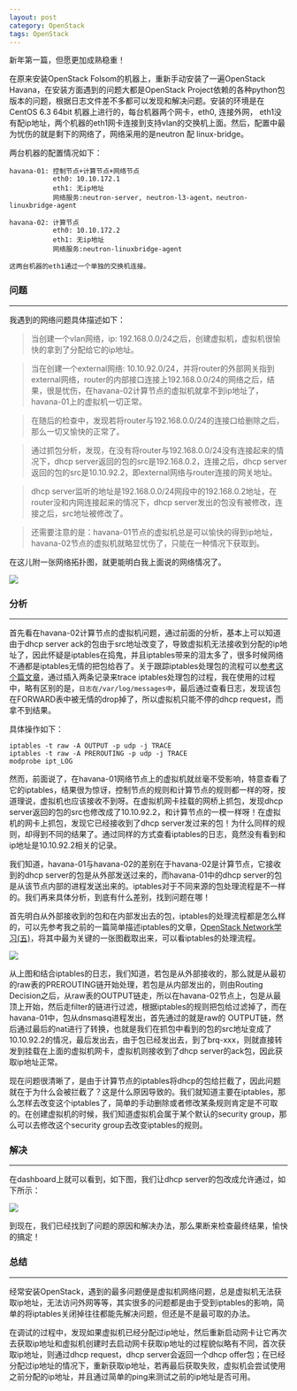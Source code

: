 ```yaml
---
layout: post
category: OpenStack
tags: OpenStack
---
```


新年第一篇，但愿更加成熟稳重！

在原来安装OpenStack Folsom的机器上，重新手动安装了一遍OpenStack Havana，在安装方面遇到的问题大都是OpenStack Project依赖的各种python包版本的问题，根据日志文件差不多都可以发现和解决问题。安装的环境是在CentOS 6.3 64bit 机器上进行的，每台机器两个网卡，eth0, 连接外网， eth1没有配ip地址，两个机器的eth1网卡连接到支持vlan的交换机上面。然后，配置中最为忧伤的就是剩下的网络了，网络采用的是neutron 配 linux-bridge。

两台机器的配置情况如下：

    havana-01: 控制节点+计算节点+网络节点
               eth0: 10.10.172.1
               eth1: 无ip地址
               网络服务:neutron-server, neutron-l3-agent，neutron-linuxbridge-agent
        
    havana-02: 计算节点
               eth0: 10.10.172.2
               eth1: 无ip地址
               网络服务:neutron-linuxbridge-agent

    这两台机器的eth1通过一个单独的交换机连接。

### 问题 
--------------------------

我遇到的网络问题具体描述如下：

> 当创建一个vlan网络，ip: 192.168.0.0/24之后，创建虚拟机，虚拟机很愉快的拿到了分配给它的ip地址。

> 当在创建一个external网络: 10.10.92.0/24，并将router的外部网关指到external网络，router的内部接口连接上192.168.0.0/24的网络之后，结果，很是忧伤，在havana-02计算节点的虚拟机就拿不到ip地址了，havana-01上的虚拟机一切正常。

> 在随后的检查中，发现若将router与192.168.0.0/24的连接口给删除之后，那么一切又愉快的正常了。

> 通过抓包分析，发现，在没有将router与192.168.0.0/24没有连接起来的情况下，dhcp server返回的包的src是192.168.0.2，连接之后，dhcp server返回的包的src是10.10.92.2，即external网络与router连接的网关地址。

> dhcp server监听的地址是192.168.0.0/24网段中的192.168.0.2地址，在router没和内网连接起来的情况下，dhcp server发出的包没有被修改，连接之后，src地址被修改了。 

> 还需要注意的是：havana-01节点的虚拟机总是可以愉快的得到ip地址，havana-02节点的虚拟机就略显忧伤了，只能在一种情况下获取到。

在这儿附一张网络拓扑图，就更能明白我上面说的网络情况了。

<img src="/assets/img/openstack_havana_neutron_linuxbridge_01.png">

### 分析 
--------------------------

首先看在havana-02计算节点的虚拟机问题，通过前面的分析，基本上可以知道由于dhcp server ack的包由于src地址改变了，导致虚拟机无法接收到分配的ip地址了，因此怀疑是iptables在捣鬼，并且iptables带来的泪太多了，很多时候网络不通都是iptables无情的把包给吞了。关于跟踪iptables处理包的流程可以[参考这个篇文章](http://blog.youlingman.info/debugging-iptables-with-raw-table)，通过插入两条记录来trace iptables处理包的过程，我在使用的过程中，略有区别的是，`日志在/var/log/messages中`，最后通过查看日志，发现该包在FORWARD表中被无情的drop掉了，所以虚拟机只能不停的dhcp request，而拿不到结果。

具体操作如下：

    iptables -t raw -A OUTPUT -p udp -j TRACE
    iptables -t raw -A PREROUTING -p udp -j TRACE
    modprobe ipt_LOG

然而，前面说了，在havana-01网络节点上的虚拟机就丝毫不受影响，特意查看了它的iptables，结果很为惊讶，控制节点的规则和计算节点的规则都一样的呀，按道理说，虚拟机也应该接收不到呀。在虚拟机网卡挂载的网桥上抓包，发现dhcp server返回的包的src也修改成了10.10.92.2，和计算节点的一模一样呀！在虚拟机的网卡上抓包，发现它已经接收到了dhcp server发过来的包！为什么同样的规则，却得到不同的结果了。通过同样的方式查看iptables的日志，竟然没有看到和ip地址是10.10.92.2相关的记录。

我们知道，havana-01与havana-02的差别在于havana-02是计算节点，它接收到的dhcp server的包是从外部发送过来的，而havana-01中的dhcp server的包是从该节点内部的进程发送出来的。iptables对于不同来源的包处理流程是不一样的。我们再来具体分析，到底有什么差别，找到问题在哪！

首先明白从外部接收到的包和在内部发出去的包，iptables的处理流程都是怎么样的，可以先参考我之前的一篇简单描述iptables的文章，[OpenStack Network学习(五)](http://www.choudan.net/2013/09/06/OpenStack-Network学习%28五%29.html)，将其中最为关键的一张图截取出来，可以看iptables的处理流程。

<img src="/assets/img/openstack_network_iptables02.png">

从上图和结合iptables的日志，我们知道，若包是从外部接收的，那么就是从最初的raw表的PREROUTING链开始处理，若包是从内部发出的，则由Routing Decision之后，从raw表的OUTPUT链走，所以在havana-02节点上，包是从最顶上开始，然后走filter的链进行过滤，根据iptables的规则把包给过滤掉了，而在havana-01中，包从dnsmasq进程发出，首先通过的就是raw的 OUTPUT链，然后通过最后的nat进行了转换，也就是我们在抓包中看到的包的src地址变成了10.10.92.2的情况，最后发出去，由于包已经发出去，到了brq-xxx，则就直接转发到挂载在上面的虚拟机网卡，虚拟机则接收到了dhcp server的ack包，因此获取ip地址正常。

现在问题很清晰了，是由于计算节点的iptables将dhcp的包给拦截了，因此问题就在于为什么会被拦截了？这是什么原因导致的。我们就知道主要在iptables，那么怎样去改变这个iptables了，简单的手动删除或者修改某条规则肯定是不可取的。在创建虚拟机的时候，我们知道虚拟机会属于某个默认的security group，那么可以去修改这个security group去改变iptables的规则。

### 解决
------------------

在dashboard上就可以看到，如下图，我们让dhcp server的包改成允许通过，如下所示：

<img src="/assets/img/openstack_havana_neutron_linuxbridge_03.png">

到现在，我们已经找到了问题的原因和解决办法，那么果断来检查最终结果，愉快的搞定！

### 总结
---------------------

经常安装OpenStack，遇到的最多问题便是虚拟机网络问题，总是虚拟机无法获取ip地址，无法访问外网等等，其实很多的问题都是由于受到iptables的影响，简单的将iptables关闭掉往往都能先解决问题，但还是不是最可取的办法。 

在调试的过程中，发现如果虚拟机已经分配过ip地址，然后重新启动网卡让它再次去获取ip地址和虚拟机创建时去启动网卡获取ip地址的过程貌似略有不同，首次获取ip地址，则通过dhcp request，dhcp server会返回一个dhcp offer包；在已经分配过ip地址的情况下，重新获取ip地址，若再最后获取失败，虚拟机会尝试使用之前分配的ip地址，并且通过简单的ping来测试之前的ip地址是否可用。
